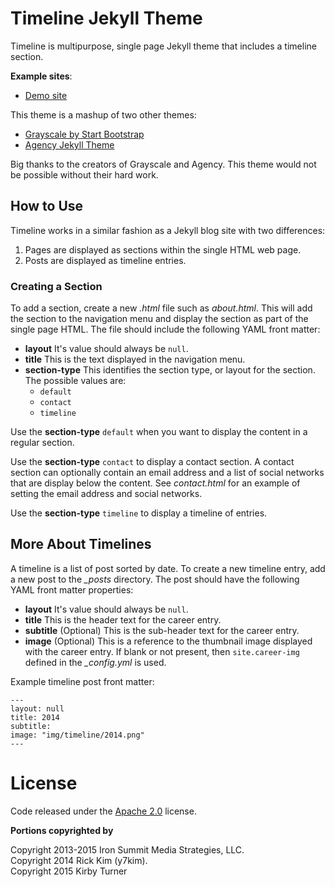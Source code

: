 # Timeline Jekyll Theme

Timeline is multipurpose, single page Jekyll theme that includes a timeline section. 

**Example sites**:

- [Demo site](http://kirbyt.github.io/timeline-jekyll-theme)

This theme is a mashup of two other themes:

- [Grayscale by Start Bootstrap](https://github.com/IronSummitMedia/startbootstrap-grayscale)
- [Agency Jekyll Theme](https://github.com/y7kim/agency-jekyll-theme)

Big thanks to the creators of Grayscale and Agency. This theme would not be possible without their hard work.

## How to Use

Timeline works in a similar fashion as a Jekyll blog site with two differences:

1. Pages are displayed as sections within the single HTML web page.
2. Posts are displayed as timeline entries.

### Creating a Section

To add a section, create a new *.html* file such as *about.html*. This will add the section to the navigation menu and display the section as part of the single page HTML. The file should include the following YAML front matter:

- **layout** It's value should always be `null`.
- **title** This is the text displayed in the navigation menu.
- **section-type** This identifies the section type, or layout for the section. The possible values are:
    + `default`
    + `contact`
    + `timeline`

Use the **section-type** `default` when you want to display the content in a regular section.

Use the **section-type** `contact` to display a contact section. A contact section can optionally contain an email address and a list of social networks that are display below the content. See *contact.html* for an example of setting the email address and social networks.

Use the **section-type** `timeline` to display a timeline of entries. 

## More About Timelines

A timeline is a list of post sorted by date. To create a new timeline entry, add a new post to the *_posts* directory. The post should have the following YAML front matter properties:

- **layout** It's value should always be `null`.
- **title** This is the header text for the career entry.
- **subtitle** (Optional) This is the sub-header text for the career entry.
- **image** (Optional) This is a reference to the thumbnail image displayed with the career entry. If blank or not present, then `site.career-img` defined in the *_config.yml* is used.

Example timeline post front matter:

```
---
layout: null
title: 2014
subtitle:
image: "img/timeline/2014.png"
---
```

# License

Code released under the [Apache 2.0][license] license.

**Portions copyrighted by**

Copyright 2013-2015 Iron Summit Media Strategies, LLC.  
Copyright 2014 Rick Kim (y7kim).  
Copyright 2015 Kirby Turner

[license]: https://github.com/kirbyt/timeline-jekyll-theme/blob/master/LICENSE
